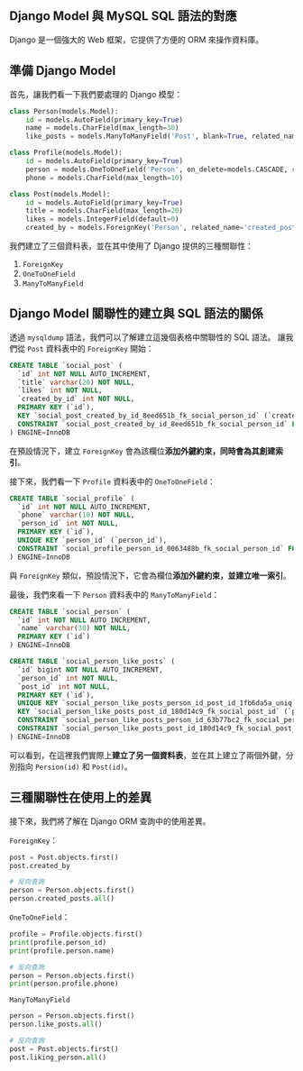 ## Django Model 與 MySQL SQL 語法的對應
Django 是一個強大的 Web 框架，它提供了方便的 ORM 來操作資料庫。

## 準備 Django Model
首先，讓我們看一下我們要處理的 Django 模型：

```python
class Person(models.Model):
    id = models.AutoField(primary_key=True)
    name = models.CharField(max_length=30)
    like_posts = models.ManyToManyField('Post', blank=True, related_name='liked_person')

class Profile(models.Model):
    id = models.AutoField(primary_key=True)
    person = models.OneToOneField('Person', on_delete=models.CASCADE, related_name='profile')
    phone = models.CharField(max_length=10)

class Post(models.Model):
    id = models.AutoField(primary_key=True)
    title = models.CharField(max_length=20)
    likes = models.IntegerField(default=0)
    created_by = models.ForeignKey('Person', related_name='created_posts', on_delete=models.RESTRICT)
```
我們建立了三個資料表，並在其中使用了 Django 提供的三種關聯性：
1. `ForeignKey`
2. `OneToOneField`
3. `ManyToManyField`

## Django Model 關聯性的建立與 SQL 語法的關係
透過 `mysqldump` 語法，我們可以了解建立這幾個表格中關聯性的 SQL 語法。
讓我們從 `Post` 資料表中的 `ForeignKey` 開始：
```sql
CREATE TABLE `social_post` (
  `id` int NOT NULL AUTO_INCREMENT,
  `title` varchar(20) NOT NULL,
  `likes` int NOT NULL,
  `created_by_id` int NOT NULL,
  PRIMARY KEY (`id`),
  KEY `social_post_created_by_id_8eed651b_fk_social_person_id` (`created_by_id`),
  CONSTRAINT `social_post_created_by_id_8eed651b_fk_social_person_id` FOREIGN KEY (`created_by_id`) REFERENCES `social_person` (`id`)
) ENGINE=InnoDB
```
在預設情況下，建立 `ForeignKey` 會為該欄位**添加外鍵約束，同時會為其創建索引**。

接下來，我們看一下 `Profile` 資料表中的 `OneToOneField`：
```sql
CREATE TABLE `social_profile` (
  `id` int NOT NULL AUTO_INCREMENT,
  `phone` varchar(10) NOT NULL,
  `person_id` int NOT NULL,
  PRIMARY KEY (`id`),
  UNIQUE KEY `person_id` (`person_id`),
  CONSTRAINT `social_profile_person_id_0063488b_fk_social_person_id` FOREIGN KEY (`person_id`) REFERENCES `social_person` (`id`)
) ENGINE=InnoDB
```
與 `ForeignKey` 類似，預設情況下，它會為欄位**添加外鍵約束，並建立唯一索引**。

最後，我們來看一下 `Person` 資料表中的 `ManyToManyField`：
```sql
CREATE TABLE `social_person` (
  `id` int NOT NULL AUTO_INCREMENT,
  `name` varchar(30) NOT NULL,
  PRIMARY KEY (`id`)
) ENGINE=InnoDB

CREATE TABLE `social_person_like_posts` (
  `id` bigint NOT NULL AUTO_INCREMENT,
  `person_id` int NOT NULL,
  `post_id` int NOT NULL,
  PRIMARY KEY (`id`),
  UNIQUE KEY `social_person_like_posts_person_id_post_id_1fb6da5a_uniq` (`person_id`,`post_id`),
  KEY `social_person_like_posts_post_id_180d14c9_fk_social_post_id` (`post_id`),
  CONSTRAINT `social_person_like_posts_person_id_63b77bc2_fk_social_person_id` FOREIGN KEY (`person_id`) REFERENCES `social_person` (`id`),
  CONSTRAINT `social_person_like_posts_post_id_180d14c9_fk_social_post_id` FOREIGN KEY (`post_id`) REFERENCES `social_post` (`id`)
) ENGINE=InnoDB
```
可以看到，在這裡我們實際上**建立了另一個資料表**，並在其上建立了兩個外鍵，分別指向 `Persion(id)` 和 `Post(id)`。

## 三種關聯性在使用上的差異
接下來，我們將了解在 Django ORM 查詢中的使用差異。

`ForeignKey`：
```python
post = Post.objects.first()
post.created_by

# 反向查詢
person = Person.objects.first()
person.created_posts.all()
```

`OneToOneField`：
```python
profile = Profile.objects.first()
print(profile.person_id)
print(profile.person.name)

# 反向查詢
person = Person.objects.first()
print(person.profile.phone)
```

`ManyToManyField`
```python
person = Person.objects.first()
person.like_posts.all()

# 反向查詢
post = Post.objects.first()
post.liking_person.all()
```
